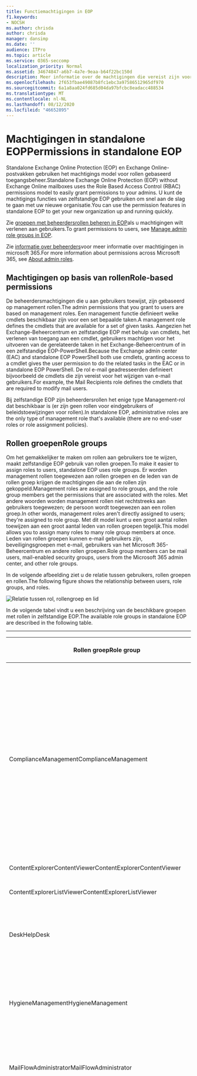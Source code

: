 ```yaml
---
title: Functiemachtigingen in EOP
f1.keywords:
- NOCSH
ms.author: chrisda
author: chrisda
manager: dansimp
ms.date: ''
audience: ITPro
ms.topic: article
ms.service: O365-seccomp
localization_priority: Normal
ms.assetid: 34674847-a6b7-4a7e-9eaa-b64f22bc150d
description: Meer informatie over de machtigingen die vereist zijn voor taken op zelfstandige Exchange Online Protection
ms.openlocfilehash: 2f653fbae49087b8fc1ebc3a97586512965df970
ms.sourcegitcommit: 6a1a8aa024fd685d04da97bfcbc8eadacc488534
ms.translationtype: MT
ms.contentlocale: nl-NL
ms.lasthandoff: 08/12/2020
ms.locfileid: "46652895"
---
```

# <a name="permissions-in-standalone-eop"></a><span data-ttu-id="4735e-103">Machtigingen in standalone EOP</span><span class="sxs-lookup"><span data-stu-id="4735e-103">Permissions in standalone EOP</span></span>

<span data-ttu-id="4735e-104">Standalone Exchange Online Protection (EOP) en Exchange Online-postvakken gebruiken het machtigings model voor rollen gebaseerd toegangsbeheer.</span><span class="sxs-lookup"><span data-stu-id="4735e-104">Standalone Exchange Online Protection (EOP) without Exchange Online mailboxes uses the Role Based Access Control (RBAC) permissions model to easily grant permissions to your admins.</span></span> <span data-ttu-id="4735e-105">U kunt de machtigings functies van zelfstandige EOP gebruiken om snel aan de slag te gaan met uw nieuwe organisatie.</span><span class="sxs-lookup"><span data-stu-id="4735e-105">You can use the permission features in standalone EOP to get your new organization up and running quickly.</span></span>

<span data-ttu-id="4735e-106">Zie [groepen met beheerdersrollen beheren in EOP](manage-admin-role-group-permissions-in-eop.md)als u machtigingen wilt verlenen aan gebruikers.</span><span class="sxs-lookup"><span data-stu-id="4735e-106">To grant permissions to users, see [Manage admin role groups in EOP](manage-admin-role-group-permissions-in-eop.md).</span></span>

<span data-ttu-id="4735e-107">Zie [informatie over beheerders](https://docs.microsoft.com/microsoft-365/admin/add-users/about-admin-roles)voor meer informatie over machtigingen in microsoft 365.</span><span class="sxs-lookup"><span data-stu-id="4735e-107">For more information about permissions across Microsoft 365, see [About admin roles](https://docs.microsoft.com/microsoft-365/admin/add-users/about-admin-roles).</span></span>

## <a name="role-based-permissions"></a><span data-ttu-id="4735e-108">Machtigingen op basis van rollen</span><span class="sxs-lookup"><span data-stu-id="4735e-108">Role-based permissions</span></span>

<span data-ttu-id="4735e-109">De beheerdersmachtigingen die u aan gebruikers toewijst, zijn gebaseerd op management rollen.</span><span class="sxs-lookup"><span data-stu-id="4735e-109">The admin permissions that you grant to users are based on management roles.</span></span> <span data-ttu-id="4735e-110">Een management functie definieert welke cmdlets beschikbaar zijn voor een set bepaalde taken.</span><span class="sxs-lookup"><span data-stu-id="4735e-110">A management role defines the cmdlets that are available for a set of given tasks.</span></span> <span data-ttu-id="4735e-111">Aangezien het Exchange-Beheercentrum en zelfstandige EOP met behulp van cmdlets, het verlenen van toegang aan een cmdlet, gebruikers machtigen voor het uitvoeren van de gerelateerde taken in het Exchange-Beheercentrum of in een zelfstandige EOP-PowerShell.</span><span class="sxs-lookup"><span data-stu-id="4735e-111">Because the Exchange admin center (EAC) and standalone EOP PowerShell both use cmdlets, granting access to a cmdlet gives the user permission to do the related tasks in the EAC or in standalone EOP PowerShell.</span></span> <span data-ttu-id="4735e-112">De rol e-mail geadresseerden definieert bijvoorbeeld de cmdlets die zijn vereist voor het wijzigen van e-mail gebruikers.</span><span class="sxs-lookup"><span data-stu-id="4735e-112">For example, the Mail Recipients role defines the cmdlets that are required to modify mail users.</span></span>

<span data-ttu-id="4735e-113">Bij zelfstandige EOP zijn beheerdersrollen het enige type Management-rol dat beschikbaar is (er zijn geen rollen voor eindgebruikers of beleidstoewijzingen voor rollen).</span><span class="sxs-lookup"><span data-stu-id="4735e-113">In standalone EOP, administrative roles are the only type of management role that's available (there are no end-user roles or role assignment policies).</span></span>

## <a name="role-groups"></a><span data-ttu-id="4735e-114">Rollen groepen</span><span class="sxs-lookup"><span data-stu-id="4735e-114">Role groups</span></span>

<span data-ttu-id="4735e-115">Om het gemakkelijker te maken om rollen aan gebruikers toe te wijzen, maakt zelfstandige EOP gebruik van rollen groepen.</span><span class="sxs-lookup"><span data-stu-id="4735e-115">To make it easier to assign roles to users, standalone EOP uses role groups.</span></span> <span data-ttu-id="4735e-116">Er worden management rollen toegewezen aan rollen groepen en de leden van de rollen groep krijgen de machtigingen die aan de rollen zijn gekoppeld.</span><span class="sxs-lookup"><span data-stu-id="4735e-116">Management roles are assigned to role groups, and the role group members get the permissions that are associated with the roles.</span></span> <span data-ttu-id="4735e-117">Met andere woorden worden management rollen niet rechtstreeks aan gebruikers toegewezen; de persoon wordt toegewezen aan een rollen groep.</span><span class="sxs-lookup"><span data-stu-id="4735e-117">In other words, management roles aren't directly assigned to users; they're assigned to role group.</span></span> <span data-ttu-id="4735e-118">Met dit model kunt u een groot aantal rollen toewijzen aan een groot aantal leden van rollen groepen tegelijk.</span><span class="sxs-lookup"><span data-stu-id="4735e-118">This model allows you to assign many roles to many role group members at once.</span></span> <span data-ttu-id="4735e-119">Leden van rollen groepen kunnen e-mail gebruikers zijn, beveiligingsgroepen met e-mail, gebruikers van het Microsoft 365-Beheercentrum en andere rollen groepen.</span><span class="sxs-lookup"><span data-stu-id="4735e-119">Role group members can be mail users, mail-enabled security groups, users from the Microsoft 365 admin center, and other role groups.</span></span>

<span data-ttu-id="4735e-120">In de volgende afbeelding ziet u de relatie tussen gebruikers, rollen groepen en rollen.</span><span class="sxs-lookup"><span data-stu-id="4735e-120">The following figure shows the relationship between users, role groups, and roles.</span></span>

![Relatie tussen rol, rollengroep en lid](../../media/ITPro_Security_RBAC_EXO_SimplifiedRoleGroupRelationship.png)

<span data-ttu-id="4735e-122">In de volgende tabel vindt u een beschrijving van de beschikbare groepen met rollen in zelfstandige EOP.</span><span class="sxs-lookup"><span data-stu-id="4735e-122">The available role groups in standalone EOP are described in the following table.</span></span>

****

|<span data-ttu-id="4735e-123">Rollen groep</span><span class="sxs-lookup"><span data-stu-id="4735e-123">Role group</span></span>|<span data-ttu-id="4735e-124">Beschrijving</span><span class="sxs-lookup"><span data-stu-id="4735e-124">Description</span></span>|<span data-ttu-id="4735e-125">Standaardrollen toegewezen</span><span class="sxs-lookup"><span data-stu-id="4735e-125">Default roles assigned</span></span>|
|---|---|---|
|<span data-ttu-id="4735e-126">ComplianceManagement</span><span class="sxs-lookup"><span data-stu-id="4735e-126">ComplianceManagement</span></span>|<span data-ttu-id="4735e-127">Compliance Settings binnen de organisatie configureren en beheren, waaronder preventie van gegevensverlies (DLP) als uw abonnement DLP-mogelijkheden heeft.</span><span class="sxs-lookup"><span data-stu-id="4735e-127">Configure and manage compliance settings within the organization, including data loss prevention (DLP) if your subscription has DLP capabilities.</span></span> <br/><br/> <span data-ttu-id="4735e-128">Leden van de rol [beheerder voor compliance](https://docs.microsoft.com/azure/active-directory/users-groups-roles/directory-assign-admin-roles#compliance-administrator) in azure AD krijgen automatisch de machtigingen van deze rollen groep.</span><span class="sxs-lookup"><span data-stu-id="4735e-128">Members of the [Compliance Administrator](https://docs.microsoft.com/azure/active-directory/users-groups-roles/directory-assign-admin-roles#compliance-administrator) role in Azure AD automatically get the permissions of this role group.</span></span>|<span data-ttu-id="4735e-129">Controlelogboeken</span><span class="sxs-lookup"><span data-stu-id="4735e-129">Audit Logs</span></span> <br/><br/> <span data-ttu-id="4735e-130">Nalevings beheer</span><span class="sxs-lookup"><span data-stu-id="4735e-130">Compliance Administration</span></span> <br/><br/> <span data-ttu-id="4735e-131">Information Rights Management</span><span class="sxs-lookup"><span data-stu-id="4735e-131">Information Rights Management</span></span> <br/><br/> <span data-ttu-id="4735e-132">Bewaar beheer</span><span class="sxs-lookup"><span data-stu-id="4735e-132">Retention Management</span></span> <br/><br/> <span data-ttu-id="4735e-133">Alleen-lezen audit logboeken</span><span class="sxs-lookup"><span data-stu-id="4735e-133">View-Only Audit Logs</span></span> <br/><br/> <span data-ttu-id="4735e-134">Alleen-weergeven configuratie</span><span class="sxs-lookup"><span data-stu-id="4735e-134">View-Only Configuration</span></span> <br/><br/> <span data-ttu-id="4735e-135">Geadresseerden voor alleen weergeven</span><span class="sxs-lookup"><span data-stu-id="4735e-135">View-Only Recipients</span></span>|
|<span data-ttu-id="4735e-136">ContentExplorerContentViewer</span><span class="sxs-lookup"><span data-stu-id="4735e-136">ContentExplorerContentViewer</span></span>|<span data-ttu-id="4735e-137">Niet gebruikt.</span><span class="sxs-lookup"><span data-stu-id="4735e-137">Not used.</span></span>|<span data-ttu-id="4735e-138">Inhoudsweergave van gegevens classificaties</span><span class="sxs-lookup"><span data-stu-id="4735e-138">Data Classification Content Viewer</span></span>|
|<span data-ttu-id="4735e-139">ContentExplorerListViewer</span><span class="sxs-lookup"><span data-stu-id="4735e-139">ContentExplorerListViewer</span></span>|<span data-ttu-id="4735e-140">Niet gebruikt.</span><span class="sxs-lookup"><span data-stu-id="4735e-140">Not used.</span></span>|<span data-ttu-id="4735e-141">Gegevensclassificatie lijst viewer</span><span class="sxs-lookup"><span data-stu-id="4735e-141">Data Classification List Viewer</span></span>|
|<span data-ttu-id="4735e-142">Desk</span><span class="sxs-lookup"><span data-stu-id="4735e-142">HelpDesk</span></span>|<span data-ttu-id="4735e-143">E-mail gebruikers weergeven en beheren.</span><span class="sxs-lookup"><span data-stu-id="4735e-143">View and manage mail users.</span></span>|<span data-ttu-id="4735e-144">Wachtwoord opnieuw instellen</span><span class="sxs-lookup"><span data-stu-id="4735e-144">Reset Password</span></span> <br/><br/> <span data-ttu-id="4735e-145">Gebruikersopties</span><span class="sxs-lookup"><span data-stu-id="4735e-145">User Options</span></span> <br/><br/> <span data-ttu-id="4735e-146">Geadresseerden voor alleen weergeven</span><span class="sxs-lookup"><span data-stu-id="4735e-146">View-Only Recipients</span></span>|
|<span data-ttu-id="4735e-147">HygieneManagement</span><span class="sxs-lookup"><span data-stu-id="4735e-147">HygieneManagement</span></span>|<span data-ttu-id="4735e-148">Beveiligingsfuncties beheren (antispam, anti-malware, enzovoort).</span><span class="sxs-lookup"><span data-stu-id="4735e-148">Manage protection features (anti-spam, anti-malware, etc.).</span></span>|<span data-ttu-id="4735e-149">Vervoers hygiëne</span><span class="sxs-lookup"><span data-stu-id="4735e-149">Transport Hygiene</span></span> <br/><br/> <span data-ttu-id="4735e-150">Alleen-weergeven configuratie</span><span class="sxs-lookup"><span data-stu-id="4735e-150">View-Only Configuration</span></span> <br/><br/> <span data-ttu-id="4735e-151">Geadresseerden voor alleen weergeven</span><span class="sxs-lookup"><span data-stu-id="4735e-151">View-Only Recipients</span></span>|
|<span data-ttu-id="4735e-152">MailFlowAdministrator</span><span class="sxs-lookup"><span data-stu-id="4735e-152">MailFlowAdministrator</span></span>|<span data-ttu-id="4735e-153">Geaccepteerde domeinen en connectors weergeven en beheren</span><span class="sxs-lookup"><span data-stu-id="4735e-153">View and manage accepted domains and connectors</span></span>|<span data-ttu-id="4735e-154">Externe en geaccepteerde domeinen</span><span class="sxs-lookup"><span data-stu-id="4735e-154">Remote and Accepted Domains</span></span> <br/><br/> <span data-ttu-id="4735e-155">Geadresseerden voor alleen weergeven</span><span class="sxs-lookup"><span data-stu-id="4735e-155">View-Only Recipients</span></span>|
|<span data-ttu-id="4735e-156">De organizationmanagement</span><span class="sxs-lookup"><span data-stu-id="4735e-156">OrganizationManagement</span></span>|<span data-ttu-id="4735e-157">Beheerderstoegang tot de hele organisatie en de mogelijkheid om vrijwel alle taken uit te voeren.</span><span class="sxs-lookup"><span data-stu-id="4735e-157">Admin access to the entire organization and the ability to perform almost any task.</span></span> <br/><br/> <span data-ttu-id="4735e-158">Leden van de [globale beheerdersrol](https://docs.microsoft.com/azure/active-directory/users-groups-roles/directory-assign-admin-roles#global-administrator--company-administrator) in azure AD krijgen automatisch de machtigingen van deze rolgroep.</span><span class="sxs-lookup"><span data-stu-id="4735e-158">Members of the [Global Administrator](https://docs.microsoft.com/azure/active-directory/users-groups-roles/directory-assign-admin-roles#global-administrator--company-administrator) role in Azure AD automatically get the permissions of this role group.</span></span> <br/><br/> <span data-ttu-id="4735e-159">**Belangrijk**: aangezien de rollen groep de organizationmanagement een krachtige rol is, kunnen alleen gebruikers die beheertaken op de organisatie toepassen, lid worden van deze rollen groep.</span><span class="sxs-lookup"><span data-stu-id="4735e-159">**Important**: Because the OrganizationManagement role group is a powerful role, only users that perform organizational-level administrative tasks should be members of this role group.</span></span>|<span data-ttu-id="4735e-160">AntiMalware</span><span class="sxs-lookup"><span data-stu-id="4735e-160">AntiMalware</span></span> <br/><br/> <span data-ttu-id="4735e-161">Spam</span><span class="sxs-lookup"><span data-stu-id="4735e-161">AntiSpam</span></span> <br/><br/> <span data-ttu-id="4735e-162">Controlelogboeken</span><span class="sxs-lookup"><span data-stu-id="4735e-162">Audit Logs</span></span> <br/><br/> <span data-ttu-id="4735e-163">Beheerder voor naleving</span><span class="sxs-lookup"><span data-stu-id="4735e-163">Compliance Administrator</span></span> <br/><br/> <span data-ttu-id="4735e-164">Distributiegroepen</span><span class="sxs-lookup"><span data-stu-id="4735e-164">Distribution Groups</span></span> <br/><br/> <span data-ttu-id="4735e-165">Information Rights Management</span><span class="sxs-lookup"><span data-stu-id="4735e-165">Information Rights Management</span></span> <br/><br/> <span data-ttu-id="4735e-166">E-mail adressen maken</span><span class="sxs-lookup"><span data-stu-id="4735e-166">Mail Recipient Creation</span></span> <br/><br/> <span data-ttu-id="4735e-167">Geadresseerden voor e-mail</span><span class="sxs-lookup"><span data-stu-id="4735e-167">Mail Recipients</span></span> <br/><br/> <span data-ttu-id="4735e-168">Berichten traceren</span><span class="sxs-lookup"><span data-stu-id="4735e-168">Message Tracking</span></span> <br/><br/> <span data-ttu-id="4735e-169">Migratie</span><span class="sxs-lookup"><span data-stu-id="4735e-169">Migration</span></span> <br/><br/> <span data-ttu-id="4735e-170">Client toegang voor organisatie</span><span class="sxs-lookup"><span data-stu-id="4735e-170">Organization Client Access</span></span> <br/><br/> <span data-ttu-id="4735e-171">Organisatie configuratie</span><span class="sxs-lookup"><span data-stu-id="4735e-171">Organization Configuration</span></span> <br/><br/> <span data-ttu-id="4735e-172">Instellingen voor organisatie transport</span><span class="sxs-lookup"><span data-stu-id="4735e-172">Organization Transport Settings</span></span> <br/><br/> <span data-ttu-id="4735e-173">Quarantaine</span><span class="sxs-lookup"><span data-stu-id="4735e-173">Quarantine</span></span> <br/><br/> <span data-ttu-id="4735e-174">Beleidsregels voor geadresseerden</span><span class="sxs-lookup"><span data-stu-id="4735e-174">Recipient Policies</span></span> <br/><br/> <span data-ttu-id="4735e-175">Externe en geaccepteerde domeinen</span><span class="sxs-lookup"><span data-stu-id="4735e-175">Remote and Accepted Domains</span></span> <br/><br/> <span data-ttu-id="4735e-176">Wachtwoord opnieuw instellen</span><span class="sxs-lookup"><span data-stu-id="4735e-176">Reset Password</span></span> <br/><br/> <span data-ttu-id="4735e-177">Bewaar beheer</span><span class="sxs-lookup"><span data-stu-id="4735e-177">Retention Management</span></span> <br/><br/> <span data-ttu-id="4735e-178">Rollenbeheer</span><span class="sxs-lookup"><span data-stu-id="4735e-178">Role Management</span></span> <br/><br/> <span data-ttu-id="4735e-179">Beveiligingsbeheerder</span><span class="sxs-lookup"><span data-stu-id="4735e-179">Security Administrator</span></span> <br/><br/> <span data-ttu-id="4735e-180">Maken en lidmaatschap van beveiligingsgroepen</span><span class="sxs-lookup"><span data-stu-id="4735e-180">Security Group Creation and Membership</span></span> <br/><br/> <span data-ttu-id="4735e-181">Beveiligings lezer</span><span class="sxs-lookup"><span data-stu-id="4735e-181">Security Reader</span></span> <br/><br/> <span data-ttu-id="4735e-182">De beheerder van het vertrouwelijkheids label</span><span class="sxs-lookup"><span data-stu-id="4735e-182">Sensitivity Label Administrator</span></span> <br/><br/> <span data-ttu-id="4735e-183">Op</span><span class="sxs-lookup"><span data-stu-id="4735e-183">Supervision</span></span> <br/><br/> <span data-ttu-id="4735e-184">Vervoers hygiëne</span><span class="sxs-lookup"><span data-stu-id="4735e-184">Transport Hygiene</span></span> <br/><br/> <span data-ttu-id="4735e-185">Transport regels</span><span class="sxs-lookup"><span data-stu-id="4735e-185">Transport Rules</span></span> <br/><br/> <span data-ttu-id="4735e-186">Gebruikersopties</span><span class="sxs-lookup"><span data-stu-id="4735e-186">User Options</span></span> <br/><br/> <span data-ttu-id="4735e-187">Alleen-lezen antimalware</span><span class="sxs-lookup"><span data-stu-id="4735e-187">View-Only AntiMalware</span></span> <br/><br/> <span data-ttu-id="4735e-188">Alleen-weergeven-spam</span><span class="sxs-lookup"><span data-stu-id="4735e-188">View-Only AntiSpam</span></span> <br/><br/> <span data-ttu-id="4735e-189">Alleen-lezen audit logboeken</span><span class="sxs-lookup"><span data-stu-id="4735e-189">View-Only Audit Logs</span></span> <br/><br/> <span data-ttu-id="4735e-190">Alleen-weergeven configuratie</span><span class="sxs-lookup"><span data-stu-id="4735e-190">View-Only Configuration</span></span> <br/><br/> <span data-ttu-id="4735e-191">Alleen-weergeven, Quarantine</span><span class="sxs-lookup"><span data-stu-id="4735e-191">View-Only Quarantine</span></span> <br/><br/> <span data-ttu-id="4735e-192">Geadresseerden voor alleen weergeven</span><span class="sxs-lookup"><span data-stu-id="4735e-192">View-Only Recipients</span></span> <br/><br/> <span data-ttu-id="4735e-193">Voorbeeld van bedreigings informatie</span><span class="sxs-lookup"><span data-stu-id="4735e-193">View-Only Threat Intelligence</span></span>|
|<span data-ttu-id="4735e-194">QuarantineAdministrator</span><span class="sxs-lookup"><span data-stu-id="4735e-194">QuarantineAdministrator</span></span>|<span data-ttu-id="4735e-195">Berichten in quarantaine beheren voor alle geadresseerden.</span><span class="sxs-lookup"><span data-stu-id="4735e-195">Manage quarantined messages for all recipients.</span></span>|<span data-ttu-id="4735e-196">Quarantaine</span><span class="sxs-lookup"><span data-stu-id="4735e-196">Quarantine</span></span>|
|<span data-ttu-id="4735e-197">RecipientManagement</span><span class="sxs-lookup"><span data-stu-id="4735e-197">RecipientManagement</span></span>|<span data-ttu-id="4735e-198">U kunt objecten van de geadresseerde maken, beheren en verwijderen in de organisatie.</span><span class="sxs-lookup"><span data-stu-id="4735e-198">Create, manage, and remove recipient objects in the organization.</span></span>|<span data-ttu-id="4735e-199">Distributiegroepen</span><span class="sxs-lookup"><span data-stu-id="4735e-199">Distribution Groups</span></span> <br/><br/> <span data-ttu-id="4735e-200">E-mail adressen maken</span><span class="sxs-lookup"><span data-stu-id="4735e-200">Mail Recipient Creation</span></span> <br/><br/> <span data-ttu-id="4735e-201">Geadresseerden voor e-mail</span><span class="sxs-lookup"><span data-stu-id="4735e-201">Mail Recipients</span></span> <br/><br/> <span data-ttu-id="4735e-202">Berichten traceren</span><span class="sxs-lookup"><span data-stu-id="4735e-202">Message Tracking</span></span> <br/><br/> <span data-ttu-id="4735e-203">Migratie</span><span class="sxs-lookup"><span data-stu-id="4735e-203">Migration</span></span> <br/><br/> <span data-ttu-id="4735e-204">Beleidsregels voor geadresseerden</span><span class="sxs-lookup"><span data-stu-id="4735e-204">Recipient Policies</span></span> <br/><br/> <span data-ttu-id="4735e-205">Wachtwoord opnieuw instellen</span><span class="sxs-lookup"><span data-stu-id="4735e-205">Reset Password</span></span>|
|<span data-ttu-id="4735e-206">RecordsManagement</span><span class="sxs-lookup"><span data-stu-id="4735e-206">RecordsManagement</span></span>|<span data-ttu-id="4735e-207">Functies voor compliance configureren, zoals bewaarbeleid-Tags, bericht classificaties en e-mail stroom regels (ook wel een transportregel genoemd).</span><span class="sxs-lookup"><span data-stu-id="4735e-207">Configure compliance features, such as retention policy tags, message classifications, and mail flow rules (also known as transport rules).</span></span>|<span data-ttu-id="4735e-208">Berichten traceren</span><span class="sxs-lookup"><span data-stu-id="4735e-208">Message Tracking</span></span> <br/><br/> <span data-ttu-id="4735e-209">Bewaar beheer</span><span class="sxs-lookup"><span data-stu-id="4735e-209">Retention Management</span></span> <br/><br/> <span data-ttu-id="4735e-210">Transport regels</span><span class="sxs-lookup"><span data-stu-id="4735e-210">Transport Rules</span></span>|
|<span data-ttu-id="4735e-211">SecurityAdministrator</span><span class="sxs-lookup"><span data-stu-id="4735e-211">SecurityAdministrator</span></span>|<span data-ttu-id="4735e-212">Alle aspecten van bescherming in de organisatie configureren (antispam, anti-malware, anti-spoofing, Quarantine, enzovoort).</span><span class="sxs-lookup"><span data-stu-id="4735e-212">Configure all aspects of protection in the organization (anti-spam, anti-malware, anti-spoofing, quarantine, etc.).</span></span> <br/><br/> <span data-ttu-id="4735e-213">Leden van de rol [beveiligingsbeheerder](https://docs.microsoft.com/azure/active-directory/users-groups-roles/directory-assign-admin-roles#security-administrator) in azure AD krijgen automatisch de machtigingen van deze rolgroep.</span><span class="sxs-lookup"><span data-stu-id="4735e-213">Members of the [Security Administrator](https://docs.microsoft.com/azure/active-directory/users-groups-roles/directory-assign-admin-roles#security-administrator) role in Azure AD automatically get the permissions of this role group.</span></span>|<span data-ttu-id="4735e-214">AntiMalware</span><span class="sxs-lookup"><span data-stu-id="4735e-214">AntiMalware</span></span> <br/><br/> <span data-ttu-id="4735e-215">Spam</span><span class="sxs-lookup"><span data-stu-id="4735e-215">AntiSpam</span></span> <br/><br/> <span data-ttu-id="4735e-216">Controlelogboeken</span><span class="sxs-lookup"><span data-stu-id="4735e-216">Audit Logs</span></span> <br/><br/> <span data-ttu-id="4735e-217">Quarantaine</span><span class="sxs-lookup"><span data-stu-id="4735e-217">Quarantine</span></span> <br/><br/> <span data-ttu-id="4735e-218">Beveiligingsbeheerder</span><span class="sxs-lookup"><span data-stu-id="4735e-218">Security Administrator</span></span> <br/><br/> <span data-ttu-id="4735e-219">De beheerder van het vertrouwelijkheids label</span><span class="sxs-lookup"><span data-stu-id="4735e-219">Sensitivity Label Administrator</span></span> <br/><br/> <span data-ttu-id="4735e-220">Alleen-lezen antimalware</span><span class="sxs-lookup"><span data-stu-id="4735e-220">View-Only AntiMalware</span></span> <br/><br/> <span data-ttu-id="4735e-221">Alleen-weergeven-spam</span><span class="sxs-lookup"><span data-stu-id="4735e-221">View-Only AntiSpam</span></span> <br/><br/> <span data-ttu-id="4735e-222">Alleen-lezen audit logboeken</span><span class="sxs-lookup"><span data-stu-id="4735e-222">View-Only Audit Logs</span></span> <br/><br/> <span data-ttu-id="4735e-223">Alleen-weergeven, Quarantine</span><span class="sxs-lookup"><span data-stu-id="4735e-223">View-Only Quarantine</span></span> <br/><br/> <span data-ttu-id="4735e-224">Voorbeeld van bedreigings informatie</span><span class="sxs-lookup"><span data-stu-id="4735e-224">View-Only Threat Intelligence</span></span>|
|<span data-ttu-id="4735e-225">SecurityReader</span><span class="sxs-lookup"><span data-stu-id="4735e-225">SecurityReader</span></span>|<span data-ttu-id="4735e-226">Alleen-lezen toegang tot alle aspecten van bescherming binnen de organisatie (antispam, anti-malware, en dergelijke).</span><span class="sxs-lookup"><span data-stu-id="4735e-226">View-only access to all aspects of protection in the organization (anti-spam, anti-malware, anti-spoofing, quarantine, etc.).</span></span> <br/><br/> <span data-ttu-id="4735e-227">Leden van de rol [beveiligings lezer](https://docs.microsoft.com/azure/active-directory/users-groups-roles/directory-assign-admin-roles#security-reader) in azure AD krijgen automatisch de machtigingen van deze rollen groep.</span><span class="sxs-lookup"><span data-stu-id="4735e-227">Members of the [Security Reader](https://docs.microsoft.com/azure/active-directory/users-groups-roles/directory-assign-admin-roles#security-reader) role in Azure AD automatically get the permissions of this role group.</span></span>|<span data-ttu-id="4735e-228">Beveiligings lezer</span><span class="sxs-lookup"><span data-stu-id="4735e-228">Security Reader</span></span> <br/><br/> <span data-ttu-id="4735e-229">Alleen-lezen antimalware</span><span class="sxs-lookup"><span data-stu-id="4735e-229">View-Only AntiMalware</span></span> <br/><br/> <span data-ttu-id="4735e-230">Alleen-weergeven-spam</span><span class="sxs-lookup"><span data-stu-id="4735e-230">View-Only AntiSpam</span></span> <br/><br/> <span data-ttu-id="4735e-231">Alleen-weergeven, Quarantine</span><span class="sxs-lookup"><span data-stu-id="4735e-231">View-Only Quarantine</span></span> <br/><br/> <span data-ttu-id="4735e-232">Voorbeeld van bedreigings informatie</span><span class="sxs-lookup"><span data-stu-id="4735e-232">View-Only Threat Intelligence</span></span>|
|<span data-ttu-id="4735e-233">TenantAdmins</span><span class="sxs-lookup"><span data-stu-id="4735e-233">TenantAdmins</span></span>|<span data-ttu-id="4735e-234">Lidmaatschap van deze rollen groep wordt gesynchroniseerd in Services en centraal beheerd.</span><span class="sxs-lookup"><span data-stu-id="4735e-234">Membership in this role group is synchronized across services and managed centrally.</span></span> <span data-ttu-id="4735e-235">Aan deze rollen groep is standaard geen rollen toegewezen.</span><span class="sxs-lookup"><span data-stu-id="4735e-235">By default, this role group is not assigned any roles.</span></span> <span data-ttu-id="4735e-236">Het is echter lid van de rollen groep Organisatiebeheer en neemt deze machtigingen over.</span><span class="sxs-lookup"><span data-stu-id="4735e-236">However, it will be a member of the Organization Management role group and will inherit those permissions.</span></span>|<span data-ttu-id="4735e-237">geen</span><span class="sxs-lookup"><span data-stu-id="4735e-237">none</span></span>|
|<span data-ttu-id="4735e-238">ViewOnlyOrganizationManagement</span><span class="sxs-lookup"><span data-stu-id="4735e-238">ViewOnlyOrganizationManagement</span></span>|<span data-ttu-id="4735e-239">De instellingen voor de ontvanger, de bescherming en de configuratie van objecten en hun eigenschappen in de organisatie weergeven.</span><span class="sxs-lookup"><span data-stu-id="4735e-239">View recipient, protection, and configuration objects and their properties in the organization.</span></span>|<span data-ttu-id="4735e-240">Beheerder voor naleving</span><span class="sxs-lookup"><span data-stu-id="4735e-240">Compliance Administrator</span></span> <br/><br/> <span data-ttu-id="4735e-241">Beveiligingsbeheerder</span><span class="sxs-lookup"><span data-stu-id="4735e-241">Security Administrator</span></span> <br/><br/> <span data-ttu-id="4735e-242">Beveiligings lezer</span><span class="sxs-lookup"><span data-stu-id="4735e-242">Security Reader</span></span> <br/><br/> <span data-ttu-id="4735e-243">De beheerder van het vertrouwelijkheids label</span><span class="sxs-lookup"><span data-stu-id="4735e-243">Sensitivity Label Administrator</span></span> <br/><br/> <span data-ttu-id="4735e-244">Alleen-weergeven configuratie</span><span class="sxs-lookup"><span data-stu-id="4735e-244">View-Only Configuration</span></span> <br/><br/> <span data-ttu-id="4735e-245">Geadresseerden voor alleen weergeven</span><span class="sxs-lookup"><span data-stu-id="4735e-245">View-Only Recipients</span></span>|
|

<span data-ttu-id="4735e-246">Als u in een kleine organisatie werkt die slechts een paar beheerders bevat, moet u die gebruikers mogelijk alleen toevoegen aan de rollen groep voor Organisatiebeheer en hoeft u de andere rollen groepen wellicht nooit te gebruiken.</span><span class="sxs-lookup"><span data-stu-id="4735e-246">If you work in a small organization that has only a few admins, you might need to add those users to the Organization Management role group only, and you may never need to use the other role groups.</span></span> <span data-ttu-id="4735e-247">Als u in een grotere organisatie werkt, hebt u mogelijk beheerders die specifieke taken uitvoeren, zoals de configuratie van de ontvanger.</span><span class="sxs-lookup"><span data-stu-id="4735e-247">If you work in a larger organization, you might have admins who perform specific tasks, such as recipient configuration.</span></span> <span data-ttu-id="4735e-248">In deze gevallen voegt u één beheerder toe aan de rollen groep beheerder van de ontvanger en een andere beheerder aan de rollen groep Organisatiebeheer.</span><span class="sxs-lookup"><span data-stu-id="4735e-248">In those cases, you might add one admin to the Recipient Management role group, and another admin to the Organization Management role group.</span></span> <span data-ttu-id="4735e-249">Deze beheerders kunnen vervolgens hun specifieke gebieden beheren, maar ze hebben geen machtigingen voor het beheren van gebieden waarvan ze niet verantwoordelijk zijn.</span><span class="sxs-lookup"><span data-stu-id="4735e-249">Those admins can then manage their specific areas, but they won't have permissions to manage areas they're not responsible for.</span></span>

<span data-ttu-id="4735e-250">Als de ingebouwde Rolgroepen in Exchange Online niet overeenkomen met de taakfunctie van de beheerders, kunt u Rolgroepen maken en rollen toevoegen aan de groepen.</span><span class="sxs-lookup"><span data-stu-id="4735e-250">If the built-in role groups in Exchange Online don't match the job function of your administrators, you can create role groups and add roles to them.</span></span> <span data-ttu-id="4735e-251">Zie [rollen groepen beheren in zelfstandige EOP](manage-admin-role-group-permissions-in-eop.md)voor meer informatie.</span><span class="sxs-lookup"><span data-stu-id="4735e-251">For more information, see [Manage role groups in standalone EOP](manage-admin-role-group-permissions-in-eop.md).</span></span>

## <a name="roles"></a><span data-ttu-id="4735e-252">Vervullen</span><span class="sxs-lookup"><span data-stu-id="4735e-252">Roles</span></span>

<span data-ttu-id="4735e-253">In de volgende tabel worden de ingebouwde rollen beschreven die beschikbaar zijn in een zelfstandige EOP.</span><span class="sxs-lookup"><span data-stu-id="4735e-253">The built-in roles that are available in standalone EOP are described in the following table.</span></span>

****

|<span data-ttu-id="4735e-254">Rollen \* \*</span><span class="sxs-lookup"><span data-stu-id="4735e-254">Role\*\*</span></span>|<span data-ttu-id="4735e-255">Beschrijving</span><span class="sxs-lookup"><span data-stu-id="4735e-255">Description</span></span>|<span data-ttu-id="4735e-256">Standaardtoewijzingen van rollen groepen</span><span class="sxs-lookup"><span data-stu-id="4735e-256">Default role group assignments</span></span>|
|---|---|---|
|<span data-ttu-id="4735e-257">AntiMalware</span><span class="sxs-lookup"><span data-stu-id="4735e-257">AntiMalware</span></span>|<span data-ttu-id="4735e-258">De configuratie en rapporten voor functies met anti-malware weergeven en wijzigen.</span><span class="sxs-lookup"><span data-stu-id="4735e-258">View and modify the configuration and reports for anti-malware features.</span></span>|<span data-ttu-id="4735e-259">De organizationmanagement</span><span class="sxs-lookup"><span data-stu-id="4735e-259">OrganizationManagement</span></span> <br/><br/> <span data-ttu-id="4735e-260">SecurityAdministrator</span><span class="sxs-lookup"><span data-stu-id="4735e-260">SecurityAdministrator</span></span>|
|<span data-ttu-id="4735e-261">Spam</span><span class="sxs-lookup"><span data-stu-id="4735e-261">AntiSpam</span></span>|<span data-ttu-id="4735e-262">De configuratie en rapporten voor antispam functies weergeven en wijzigen.</span><span class="sxs-lookup"><span data-stu-id="4735e-262">View and modify the configuration and reports for anti-spam features.</span></span>|<span data-ttu-id="4735e-263">De organizationmanagement</span><span class="sxs-lookup"><span data-stu-id="4735e-263">OrganizationManagement</span></span> <br/><br/> <span data-ttu-id="4735e-264">SecurityAdministrator</span><span class="sxs-lookup"><span data-stu-id="4735e-264">SecurityAdministrator</span></span>|
|<span data-ttu-id="4735e-265">Controlelogboeken</span><span class="sxs-lookup"><span data-stu-id="4735e-265">Audit Logs</span></span>|<span data-ttu-id="4735e-266">Zoek het controlelogboek van de beheerder en Bekijk de resultaten.</span><span class="sxs-lookup"><span data-stu-id="4735e-266">Search the administrator audit log and view the results.</span></span>|<span data-ttu-id="4735e-267">ComplianceManagement</span><span class="sxs-lookup"><span data-stu-id="4735e-267">ComplianceManagement</span></span> <br/><br/> <span data-ttu-id="4735e-268">De organizationmanagement</span><span class="sxs-lookup"><span data-stu-id="4735e-268">OrganizationManagement</span></span> <br/><br/> <span data-ttu-id="4735e-269">SecurityAdministrator</span><span class="sxs-lookup"><span data-stu-id="4735e-269">SecurityAdministrator</span></span>|
|<span data-ttu-id="4735e-270">Beheerder voor naleving<sup>\*</sup></span><span class="sxs-lookup"><span data-stu-id="4735e-270">Compliance Administrator<sup>\*</sup></span></span>||<span data-ttu-id="4735e-271">ComplianceManagement</span><span class="sxs-lookup"><span data-stu-id="4735e-271">ComplianceManagement</span></span> <br/><br/> <span data-ttu-id="4735e-272">De organizationmanagement</span><span class="sxs-lookup"><span data-stu-id="4735e-272">OrganizationManagement</span></span> <br/><br/> <span data-ttu-id="4735e-273">ViewOnlyOrganizationManagement</span><span class="sxs-lookup"><span data-stu-id="4735e-273">ViewOnlyOrganizationManagement</span></span>|
|<span data-ttu-id="4735e-274">Inhoudsweergave van gegevens classificaties<sup>\*</sup></span><span class="sxs-lookup"><span data-stu-id="4735e-274">Data Classification Content Viewer<sup>\*</sup></span></span>||<span data-ttu-id="4735e-275">ContentExplorerContentViewer</span><span class="sxs-lookup"><span data-stu-id="4735e-275">ContentExplorerContentViewer</span></span>|
|<span data-ttu-id="4735e-276">Gegevensclassificatie lijst viewer<sup>\*</sup></span><span class="sxs-lookup"><span data-stu-id="4735e-276">Data Classification List Viewer<sup>\*</sup></span></span>||
|<span data-ttu-id="4735e-277">Distributiegroepen</span><span class="sxs-lookup"><span data-stu-id="4735e-277">Distribution Groups</span></span>|<span data-ttu-id="4735e-278">U kunt alle distributiegroepen, beveiligingsgroepen met e-mail en leden maken en beheren.</span><span class="sxs-lookup"><span data-stu-id="4735e-278">Create and manage all distribution groups, mail-enabled security groups, and members.</span></span>|<span data-ttu-id="4735e-279">De organizationmanagement</span><span class="sxs-lookup"><span data-stu-id="4735e-279">OrganizationManagement</span></span> <br/><br/> <span data-ttu-id="4735e-280">RecipientManagement</span><span class="sxs-lookup"><span data-stu-id="4735e-280">RecipientManagement</span></span>|
|<span data-ttu-id="4735e-281">IRM (Information Rights Management)<sup>\*</sup></span><span class="sxs-lookup"><span data-stu-id="4735e-281">Information Rights Management<sup>\*</sup></span></span>||<span data-ttu-id="4735e-282">ComplianceManagement</span><span class="sxs-lookup"><span data-stu-id="4735e-282">ComplianceManagement</span></span> <br/><br/> <span data-ttu-id="4735e-283">De organizationmanagement</span><span class="sxs-lookup"><span data-stu-id="4735e-283">OrganizationManagement</span></span>|
|<span data-ttu-id="4735e-284">E-mail adressen maken</span><span class="sxs-lookup"><span data-stu-id="4735e-284">Mail Recipient Creation</span></span>|<span data-ttu-id="4735e-285">E-mail gebruikers maken en verwijderen.</span><span class="sxs-lookup"><span data-stu-id="4735e-285">Create and remove mail users.</span></span>|<span data-ttu-id="4735e-286">De organizationmanagement</span><span class="sxs-lookup"><span data-stu-id="4735e-286">OrganizationManagement</span></span> <br/><br/> <span data-ttu-id="4735e-287">RecipientManagement</span><span class="sxs-lookup"><span data-stu-id="4735e-287">RecipientManagement</span></span>|
|<span data-ttu-id="4735e-288">Geadresseerden voor e-mail</span><span class="sxs-lookup"><span data-stu-id="4735e-288">Mail Recipients</span></span>|<span data-ttu-id="4735e-289">Bestaande e-mail gebruikers wijzigen.</span><span class="sxs-lookup"><span data-stu-id="4735e-289">Modify existing mail users.</span></span>|<span data-ttu-id="4735e-290">De organizationmanagement</span><span class="sxs-lookup"><span data-stu-id="4735e-290">OrganizationManagement</span></span> <br/><br/> <span data-ttu-id="4735e-291">RecipientManagement</span><span class="sxs-lookup"><span data-stu-id="4735e-291">RecipientManagement</span></span>|
|<span data-ttu-id="4735e-292">Berichten traceren<sup>\*</sup></span><span class="sxs-lookup"><span data-stu-id="4735e-292">Message Tracking<sup>\*</sup></span></span>||<span data-ttu-id="4735e-293">De organizationmanagement</span><span class="sxs-lookup"><span data-stu-id="4735e-293">OrganizationManagement</span></span> <br/><br/> <span data-ttu-id="4735e-294">RecipientManagement</span><span class="sxs-lookup"><span data-stu-id="4735e-294">RecipientManagement</span></span> <br/><br/> <span data-ttu-id="4735e-295">Recordbeheer</span><span class="sxs-lookup"><span data-stu-id="4735e-295">Records Management</span></span>|
|<span data-ttu-id="4735e-296">Livemigraties<sup>\*</sup></span><span class="sxs-lookup"><span data-stu-id="4735e-296">Migration<sup>\*</sup></span></span>||<span data-ttu-id="4735e-297">De organizationmanagement</span><span class="sxs-lookup"><span data-stu-id="4735e-297">OrganizationManagement</span></span> <br/><br/> <span data-ttu-id="4735e-298">RecipientManagement</span><span class="sxs-lookup"><span data-stu-id="4735e-298">RecipientManagement</span></span>|
|<span data-ttu-id="4735e-299">MyBaseOptions</span><span class="sxs-lookup"><span data-stu-id="4735e-299">MyBaseOptions</span></span>|<span data-ttu-id="4735e-300">Gebruikers in staat stellen hun eigen berichten in quarantaine weer te geven.</span><span class="sxs-lookup"><span data-stu-id="4735e-300">Allows users to view their own quarantined messages.</span></span> <br/><br/> <span data-ttu-id="4735e-301">Deze rol wordt automatisch toegewezen aan gebruikers en u kunt deze niet handmatig toewijzen.</span><span class="sxs-lookup"><span data-stu-id="4735e-301">This role is automatically assigned to users, and you can't assign it manually.</span></span>|<span data-ttu-id="4735e-302">geen</span><span class="sxs-lookup"><span data-stu-id="4735e-302">none</span></span>|
|<span data-ttu-id="4735e-303">Client toegang voor organisatie<sup>\*</sup></span><span class="sxs-lookup"><span data-stu-id="4735e-303">Organization Client Access<sup>\*</sup></span></span>||<span data-ttu-id="4735e-304">De organizationmanagement</span><span class="sxs-lookup"><span data-stu-id="4735e-304">OrganizationManagement</span></span>|
|<span data-ttu-id="4735e-305">Organisatie configuratie</span><span class="sxs-lookup"><span data-stu-id="4735e-305">Organization Configuration</span></span>|<span data-ttu-id="4735e-306">Rapporten bekijken.</span><span class="sxs-lookup"><span data-stu-id="4735e-306">View reports.</span></span>|<span data-ttu-id="4735e-307">De organizationmanagement</span><span class="sxs-lookup"><span data-stu-id="4735e-307">OrganizationManagement</span></span>|
|<span data-ttu-id="4735e-308">Instellingen voor organisatie transport<sup>\*</sup></span><span class="sxs-lookup"><span data-stu-id="4735e-308">Organization Transport Settings<sup>\*</sup></span></span>||<span data-ttu-id="4735e-309">De organizationmanagement</span><span class="sxs-lookup"><span data-stu-id="4735e-309">OrganizationManagement</span></span>|
|<span data-ttu-id="4735e-310">Quarantaine</span><span class="sxs-lookup"><span data-stu-id="4735e-310">Quarantine</span></span>|<span data-ttu-id="4735e-311">Alle typen quarantaine berichten beheren voor alle geadresseerden.</span><span class="sxs-lookup"><span data-stu-id="4735e-311">Manage all types of quarantined message for all recipients.</span></span>|<span data-ttu-id="4735e-312">De organizationmanagement</span><span class="sxs-lookup"><span data-stu-id="4735e-312">OrganizationManagement</span></span> <br/><br/> <span data-ttu-id="4735e-313">QuarantineAdministrator</span><span class="sxs-lookup"><span data-stu-id="4735e-313">QuarantineAdministrator</span></span> <br/><br/> <span data-ttu-id="4735e-314">SecurityAdministrator</span><span class="sxs-lookup"><span data-stu-id="4735e-314">SecurityAdministrator</span></span>|
|<span data-ttu-id="4735e-315">Beleidsregels voor geadresseerden<sup>\*</sup></span><span class="sxs-lookup"><span data-stu-id="4735e-315">Recipient Policies<sup>\*</sup></span></span>||<span data-ttu-id="4735e-316">De organizationmanagement</span><span class="sxs-lookup"><span data-stu-id="4735e-316">OrganizationManagement</span></span> <br/><br/> <span data-ttu-id="4735e-317">RecipientManagement</span><span class="sxs-lookup"><span data-stu-id="4735e-317">RecipientManagement</span></span>|
|<span data-ttu-id="4735e-318">Externe en geaccepteerde domeinen</span><span class="sxs-lookup"><span data-stu-id="4735e-318">Remote and Accepted Domains</span></span>|<span data-ttu-id="4735e-319">Beheer externe domeinen, geaccepteerde domeinen en connectors.</span><span class="sxs-lookup"><span data-stu-id="4735e-319">Manage remote domains, accepted domains, and connectors.</span></span>|<span data-ttu-id="4735e-320">MailFlowAdministrator</span><span class="sxs-lookup"><span data-stu-id="4735e-320">MailFlowAdministrator</span></span> <br/><br/> <span data-ttu-id="4735e-321">De organizationmanagement</span><span class="sxs-lookup"><span data-stu-id="4735e-321">OrganizationManagement</span></span>|
|<span data-ttu-id="4735e-322">Wachtwoord opnieuw instellen<sup>\*</sup></span><span class="sxs-lookup"><span data-stu-id="4735e-322">Reset Password<sup>\*</sup></span></span>||<span data-ttu-id="4735e-323">Desk</span><span class="sxs-lookup"><span data-stu-id="4735e-323">HelpDesk</span></span> <br/><br/> <span data-ttu-id="4735e-324">De organizationmanagement</span><span class="sxs-lookup"><span data-stu-id="4735e-324">OrganizationManagement</span></span> <br/><br/> <span data-ttu-id="4735e-325">RecipientManagement</span><span class="sxs-lookup"><span data-stu-id="4735e-325">RecipientManagement</span></span>|
|<span data-ttu-id="4735e-326">Bewaar beheer<sup>\*</sup></span><span class="sxs-lookup"><span data-stu-id="4735e-326">Retention Management<sup>\*</sup></span></span>||<span data-ttu-id="4735e-327">ComplianceManagement</span><span class="sxs-lookup"><span data-stu-id="4735e-327">ComplianceManagement</span></span> <br/><br/> <span data-ttu-id="4735e-328">De organizationmanagement</span><span class="sxs-lookup"><span data-stu-id="4735e-328">OrganizationManagement</span></span> <br/><br/> <span data-ttu-id="4735e-329">RecordsManagement</span><span class="sxs-lookup"><span data-stu-id="4735e-329">RecordsManagement</span></span>|
|<span data-ttu-id="4735e-330">Rollenbeheer</span><span class="sxs-lookup"><span data-stu-id="4735e-330">Role Management</span></span>|<span data-ttu-id="4735e-331">Rollen groepen maken en beheren.</span><span class="sxs-lookup"><span data-stu-id="4735e-331">Create and manage role groups.</span></span>|<span data-ttu-id="4735e-332">De organizationmanagement</span><span class="sxs-lookup"><span data-stu-id="4735e-332">OrganizationManagement</span></span>|
|<span data-ttu-id="4735e-333">Beveiligingsbeheerder</span><span class="sxs-lookup"><span data-stu-id="4735e-333">Security Administrator</span></span>|<span data-ttu-id="4735e-334">Beheer de configuratie en rapporten voor alle functies voor beveiliging en beveiliging.</span><span class="sxs-lookup"><span data-stu-id="4735e-334">Manage the configuration and reports for all security and protection features.</span></span>|<span data-ttu-id="4735e-335">De organizationmanagement</span><span class="sxs-lookup"><span data-stu-id="4735e-335">OrganizationManagement</span></span> <br/><br/> <span data-ttu-id="4735e-336">SecurityAdministrator</span><span class="sxs-lookup"><span data-stu-id="4735e-336">SecurityAdministrator</span></span> <br/><br/> <span data-ttu-id="4735e-337">ViewOnlyOrganizationManagement</span><span class="sxs-lookup"><span data-stu-id="4735e-337">ViewOnlyOrganizationManagement</span></span>|
|<span data-ttu-id="4735e-338">Maken en lidmaatschap van beveiligingsgroepen</span><span class="sxs-lookup"><span data-stu-id="4735e-338">Security Group Creation and Membership</span></span>|<span data-ttu-id="4735e-339">Beveiligingsgroepen met e-mail maken en beheren.</span><span class="sxs-lookup"><span data-stu-id="4735e-339">Create and manage mail-enabled security groups.</span></span>|<span data-ttu-id="4735e-340">De organizationmanagement</span><span class="sxs-lookup"><span data-stu-id="4735e-340">OrganizationManagement</span></span>|
|<span data-ttu-id="4735e-341">Beveiligings lezer</span><span class="sxs-lookup"><span data-stu-id="4735e-341">Security Reader</span></span>|<span data-ttu-id="4735e-342">De configuratie en rapporten voor beveiligings-en beveiligingsfuncties weergeven.</span><span class="sxs-lookup"><span data-stu-id="4735e-342">View the configuration and reports for security and protection features.</span></span>|<span data-ttu-id="4735e-343">Organisatiebeheer</span><span class="sxs-lookup"><span data-stu-id="4735e-343">Organization Management</span></span> <br/><br/> <span data-ttu-id="4735e-344">SecurityReader</span><span class="sxs-lookup"><span data-stu-id="4735e-344">SecurityReader</span></span> <br/><br/> <span data-ttu-id="4735e-345">ViewOnlyOrganizationManagement</span><span class="sxs-lookup"><span data-stu-id="4735e-345">ViewOnlyOrganizationManagement</span></span>|
|<span data-ttu-id="4735e-346">De beheerder van het vertrouwelijkheids label<sup>\*</sup></span><span class="sxs-lookup"><span data-stu-id="4735e-346">Sensitivity Label Administrator<sup>\*</sup></span></span>||<span data-ttu-id="4735e-347">De organizationmanagement</span><span class="sxs-lookup"><span data-stu-id="4735e-347">OrganizationManagement</span></span> <br/><br/> <span data-ttu-id="4735e-348">SecurityAdministrator</span><span class="sxs-lookup"><span data-stu-id="4735e-348">SecurityAdministrator</span></span> <br/><br/> <span data-ttu-id="4735e-349">ViewOnlyOrganizationManagement</span><span class="sxs-lookup"><span data-stu-id="4735e-349">ViewOnlyOrganizationManagement</span></span>|
|<span data-ttu-id="4735e-350">Op<sup>\*</sup></span><span class="sxs-lookup"><span data-stu-id="4735e-350">Supervision<sup>\*</sup></span></span>||<span data-ttu-id="4735e-351">De organizationmanagement</span><span class="sxs-lookup"><span data-stu-id="4735e-351">OrganizationManagement</span></span>|
|<span data-ttu-id="4735e-352">Vervoers hygiëne</span><span class="sxs-lookup"><span data-stu-id="4735e-352">Transport Hygiene</span></span>|<span data-ttu-id="4735e-353">U kunt anti malware, antispam functies en anti-spoofings functies beheren.</span><span class="sxs-lookup"><span data-stu-id="4735e-353">Manage anti-malware, anti-spam features, and anti-spoofing features.</span></span>|<span data-ttu-id="4735e-354">HygieneManagement</span><span class="sxs-lookup"><span data-stu-id="4735e-354">HygieneManagement</span></span> <br/><br/> <span data-ttu-id="4735e-355">De organizationmanagement</span><span class="sxs-lookup"><span data-stu-id="4735e-355">OrganizationManagement</span></span>|
|<span data-ttu-id="4735e-356">Transport regels</span><span class="sxs-lookup"><span data-stu-id="4735e-356">Transport Rules</span></span>|<span data-ttu-id="4735e-357">Het maken en beheren van e-mail stroom regels (ook wel een zogenaamde transportregels genoemd).</span><span class="sxs-lookup"><span data-stu-id="4735e-357">Create and manage mail flow rules (also known as transport rules).</span></span>|<span data-ttu-id="4735e-358">De organizationmanagement</span><span class="sxs-lookup"><span data-stu-id="4735e-358">OrganizationManagement</span></span> <br/><br/> <span data-ttu-id="4735e-359">RecordsManagement</span><span class="sxs-lookup"><span data-stu-id="4735e-359">RecordsManagement</span></span>|
|<span data-ttu-id="4735e-360">Gebruikersopties</span><span class="sxs-lookup"><span data-stu-id="4735e-360">User Options</span></span>|<span data-ttu-id="4735e-361">Bestaande e-mail gebruikers wijzigen.</span><span class="sxs-lookup"><span data-stu-id="4735e-361">Modify existing mail users.</span></span>|<span data-ttu-id="4735e-362">Desk</span><span class="sxs-lookup"><span data-stu-id="4735e-362">HelpDesk</span></span> <br/><br/> <span data-ttu-id="4735e-363">De organizationmanagement</span><span class="sxs-lookup"><span data-stu-id="4735e-363">OrganizationManagement</span></span>|
|<span data-ttu-id="4735e-364">Alleen-lezen antimalware</span><span class="sxs-lookup"><span data-stu-id="4735e-364">View-Only AntiMalware</span></span>|<span data-ttu-id="4735e-365">De configuratie en rapporten voor functies met anti-malware weergeven.</span><span class="sxs-lookup"><span data-stu-id="4735e-365">View the configuration and reports for anti-malware features.</span></span>|<span data-ttu-id="4735e-366">De organizationmanagement</span><span class="sxs-lookup"><span data-stu-id="4735e-366">OrganizationManagement</span></span> <br/><br/> <span data-ttu-id="4735e-367">SecurityAdministrator</span><span class="sxs-lookup"><span data-stu-id="4735e-367">SecurityAdministrator</span></span> <br/><br/> <span data-ttu-id="4735e-368">SecurityReader</span><span class="sxs-lookup"><span data-stu-id="4735e-368">SecurityReader</span></span>|
|<span data-ttu-id="4735e-369">Alleen-weergeven-spam</span><span class="sxs-lookup"><span data-stu-id="4735e-369">View-Only AntiSpam</span></span>|<span data-ttu-id="4735e-370">De configuratie en rapporten voor antispam functies weergeven.</span><span class="sxs-lookup"><span data-stu-id="4735e-370">View the configuration and reports for anti-spam features.</span></span>|<span data-ttu-id="4735e-371">De organizationmanagement</span><span class="sxs-lookup"><span data-stu-id="4735e-371">OrganizationManagement</span></span> <br/><br/> <span data-ttu-id="4735e-372">SecurityAdministrator</span><span class="sxs-lookup"><span data-stu-id="4735e-372">SecurityAdministrator</span></span> <br/><br/> <span data-ttu-id="4735e-373">SecurityReader</span><span class="sxs-lookup"><span data-stu-id="4735e-373">SecurityReader</span></span>|
|<span data-ttu-id="4735e-374">Alleen-lezen audit logboeken</span><span class="sxs-lookup"><span data-stu-id="4735e-374">View-Only Audit Logs</span></span>|<span data-ttu-id="4735e-375">Zoek het controlelogboek van de beheerder en Bekijk de resultaten.</span><span class="sxs-lookup"><span data-stu-id="4735e-375">Search the administrator audit log and view the results.</span></span>|<span data-ttu-id="4735e-376">ComplianceManagement</span><span class="sxs-lookup"><span data-stu-id="4735e-376">ComplianceManagement</span></span> <br/><br/> <span data-ttu-id="4735e-377">De organizationmanagement</span><span class="sxs-lookup"><span data-stu-id="4735e-377">OrganizationManagement</span></span> <br/><br/> <span data-ttu-id="4735e-378">SecurityAdministrator</span><span class="sxs-lookup"><span data-stu-id="4735e-378">SecurityAdministrator</span></span>|
|<span data-ttu-id="4735e-379">Alleen-weergeven configuratie</span><span class="sxs-lookup"><span data-stu-id="4735e-379">View-Only Configuration</span></span>|<span data-ttu-id="4735e-380">Bekijk de instellingen voor de organisatie en de e-mail stroom (geen geadresseerden) in de organisatie.</span><span class="sxs-lookup"><span data-stu-id="4735e-380">View all of the organization and mail flow (non-recipient) settings in the organization.</span></span>|<span data-ttu-id="4735e-381">ComplianceManagement</span><span class="sxs-lookup"><span data-stu-id="4735e-381">ComplianceManagement</span></span> <br/><br/> <span data-ttu-id="4735e-382">HygieneManagement</span><span class="sxs-lookup"><span data-stu-id="4735e-382">HygieneManagement</span></span> <br/><br/> <span data-ttu-id="4735e-383">De organizationmanagement</span><span class="sxs-lookup"><span data-stu-id="4735e-383">OrganizationManagement</span></span> <br/><br/> <span data-ttu-id="4735e-384">ViewOnlyOrganizationManagement</span><span class="sxs-lookup"><span data-stu-id="4735e-384">ViewOnlyOrganizationManagement</span></span>|
|<span data-ttu-id="4735e-385">Alleen-weergeven, Quarantine</span><span class="sxs-lookup"><span data-stu-id="4735e-385">View-Only Quarantine</span></span>|<span data-ttu-id="4735e-386">Alle berichten in quarantaine weergeven voor alle geadresseerden.</span><span class="sxs-lookup"><span data-stu-id="4735e-386">View all quarantined messages for all recipients.</span></span>|<span data-ttu-id="4735e-387">De organizationmanagement</span><span class="sxs-lookup"><span data-stu-id="4735e-387">OrganizationManagement</span></span> <br/><br/> <span data-ttu-id="4735e-388">SecurityAdministrator</span><span class="sxs-lookup"><span data-stu-id="4735e-388">SecurityAdministrator</span></span> <br/><br/> <span data-ttu-id="4735e-389">SecurityReader</span><span class="sxs-lookup"><span data-stu-id="4735e-389">SecurityReader</span></span>|
|<span data-ttu-id="4735e-390">Geadresseerden voor alleen weergeven</span><span class="sxs-lookup"><span data-stu-id="4735e-390">View-Only Recipients</span></span>|<span data-ttu-id="4735e-391">De eigenschappen van de geadresseerde bekijken en de bericht tracering uitvoeren.</span><span class="sxs-lookup"><span data-stu-id="4735e-391">View recipient properties and run message trace.</span></span>|<span data-ttu-id="4735e-392">ComplianceManagement</span><span class="sxs-lookup"><span data-stu-id="4735e-392">ComplianceManagement</span></span> <br/><br/> <span data-ttu-id="4735e-393">Desk</span><span class="sxs-lookup"><span data-stu-id="4735e-393">HelpDesk</span></span> <br/><br/> <span data-ttu-id="4735e-394">HygieneManagement</span><span class="sxs-lookup"><span data-stu-id="4735e-394">HygieneManagement</span></span> <br/><br/> <span data-ttu-id="4735e-395">MailFlowAdministrator</span><span class="sxs-lookup"><span data-stu-id="4735e-395">MailFlowAdministrator</span></span> <br/><br/>  <span data-ttu-id="4735e-396">De organizationmanagement</span><span class="sxs-lookup"><span data-stu-id="4735e-396">OrganizationManagement</span></span> <br/><br/> <span data-ttu-id="4735e-397">ViewOnlyOrganizationManagement</span><span class="sxs-lookup"><span data-stu-id="4735e-397">ViewOnlyOrganizationManagement</span></span>|
|<span data-ttu-id="4735e-398">Voorbeeld van bedreigings informatie<sup>\*</sup></span><span class="sxs-lookup"><span data-stu-id="4735e-398">View-Only Threat Intelligence<sup>\*</sup></span></span>||<span data-ttu-id="4735e-399">De organizationmanagement</span><span class="sxs-lookup"><span data-stu-id="4735e-399">OrganizationManagement</span></span> <br/><br/> <span data-ttu-id="4735e-400">SecurityAdministrator</span><span class="sxs-lookup"><span data-stu-id="4735e-400">SecurityAdministrator</span></span> <br/><br/> <span data-ttu-id="4735e-401">SecurityReader</span><span class="sxs-lookup"><span data-stu-id="4735e-401">SecurityReader</span></span>|
|

<span data-ttu-id="4735e-402"><sup>\*</sup>Hoewel deze functie beschikbaar is, kunt u de functie eigenlijk niet gebruiken in een zelfstandige EOP.</span><span class="sxs-lookup"><span data-stu-id="4735e-402"><sup>\*</sup> Although this role is available, it basically does nothing useful in standalone EOP.</span></span>

## <a name="microsoft-365-permissions-in-standalone-eop"></a><span data-ttu-id="4735e-403">Microsoft 365-machtigingen in zelfstandige EOP</span><span class="sxs-lookup"><span data-stu-id="4735e-403">Microsoft 365 permissions in standalone EOP</span></span>

<span data-ttu-id="4735e-404">Wanneer u een gebruiker maakt in het Microsoft 365-Beheercentrum, kunt u kiezen of u verschillende beheerdersrollen, zoals globale beheerder, service beheerder, wachtwoordbeheerder, enzovoort, aan de gebruiker wilt toewijzen.</span><span class="sxs-lookup"><span data-stu-id="4735e-404">When you create a user in the Microsoft 365 admin center, you can choose whether to assign various administrative roles, such as Global admin, Service admin, Password admin, and so on, to the user.</span></span> <span data-ttu-id="4735e-405">Met een aantal, maar niet alle Microsoft 365-rollen beschikt u over de beheerdersmachtigingen voor de gebruiker in EOP.</span><span class="sxs-lookup"><span data-stu-id="4735e-405">Some, but not all, Microsoft 365 roles grant the user administrative permissions in EOP.</span></span>

> [!NOTE]
> <span data-ttu-id="4735e-406">Het account dat u hebt gebruikt voor het maken van een zelfstandige EOP organisatie, wordt automatisch toegewezen aan de rol van globale beheerder.</span><span class="sxs-lookup"><span data-stu-id="4735e-406">The account you used to create your standalone EOP organization is automatically assigned to the Global admin role.</span></span>

<span data-ttu-id="4735e-407">In de volgende tabel vindt u de Microsoft 365-rollen en de EOP van de zelfstandige rollen waarmee ze corresponderen.</span><span class="sxs-lookup"><span data-stu-id="4735e-407">The following table lists the Microsoft 365 roles and the standalone EOP role groups that they correspond to.</span></span> <span data-ttu-id="4735e-408">Zie voor meer informatie over deze rollen [beheerdersrollen](https://docs.microsoft.com/microsoft-365/admin/add-users/about-admin-roles).</span><span class="sxs-lookup"><span data-stu-id="4735e-408">For more information about these roles, see [About admin roles](https://docs.microsoft.com/microsoft-365/admin/add-users/about-admin-roles).</span></span>

****

|<span data-ttu-id="4735e-409">Microsoft 365-rol</span><span class="sxs-lookup"><span data-stu-id="4735e-409">Microsoft 365 role</span></span>|<span data-ttu-id="4735e-410">Rollen groep EOP</span><span class="sxs-lookup"><span data-stu-id="4735e-410">EOP role group</span></span>|
|---|---|
|<span data-ttu-id="4735e-411">Exchange-beheerder</span><span class="sxs-lookup"><span data-stu-id="4735e-411">Exchange admin</span></span>|<span data-ttu-id="4735e-412">De organizationmanagement</span><span class="sxs-lookup"><span data-stu-id="4735e-412">OrganizationManagement</span></span>|
|<span data-ttu-id="4735e-413">Algemene beheerder</span><span class="sxs-lookup"><span data-stu-id="4735e-413">Global admin</span></span>|<span data-ttu-id="4735e-414">De organizationmanagement</span><span class="sxs-lookup"><span data-stu-id="4735e-414">OrganizationManagement</span></span> <br/><br/> <span data-ttu-id="4735e-415">**Opmerking**: de rol van globale beheerder en de rollen groep de organizationmanagement zijn samen gekoppeld met behulp van een speciale rollen groep voor bedrijfsbeheerders.</span><span class="sxs-lookup"><span data-stu-id="4735e-415">**Note**: The Global admin role and the OrganizationManagement role group are tied together using a special Company Administrator role group.</span></span> <span data-ttu-id="4735e-416">De rollen groep bedrijfsbeheerder wordt intern beheerd en kan niet rechtstreeks worden gewijzigd.</span><span class="sxs-lookup"><span data-stu-id="4735e-416">The Company Administrator role group is managed internally and can't be modified directly.</span></span>|
|<span data-ttu-id="4735e-417">Wachtwoordbeheerder</span><span class="sxs-lookup"><span data-stu-id="4735e-417">Password admin</span></span>|<span data-ttu-id="4735e-418">Desk</span><span class="sxs-lookup"><span data-stu-id="4735e-418">HelpDesk</span></span>|
|<span data-ttu-id="4735e-419">Algemene lezer</span><span class="sxs-lookup"><span data-stu-id="4735e-419">Global reader</span></span>|<span data-ttu-id="4735e-420">ViewOnlyOrganizationManagement</span><span class="sxs-lookup"><span data-stu-id="4735e-420">ViewOnlyOrganizationManagement</span></span>|
|<span data-ttu-id="4735e-421">Beveiligingsbeheerder</span><span class="sxs-lookup"><span data-stu-id="4735e-421">Security admin</span></span>|<span data-ttu-id="4735e-422">SecurityAdministrator</span><span class="sxs-lookup"><span data-stu-id="4735e-422">SecurityAdministrator</span></span>|
|<span data-ttu-id="4735e-423">Beveiligingslezer</span><span class="sxs-lookup"><span data-stu-id="4735e-423">Security reader</span></span>|<span data-ttu-id="4735e-424">SecurityReader</span><span class="sxs-lookup"><span data-stu-id="4735e-424">SecurityReader</span></span>|
|

<span data-ttu-id="4735e-425">Andere Microsoft 365-rollen hebben geen bijbehorende rollen groep voor EOP en geven geen beheerdersmachtigingen in EOP.</span><span class="sxs-lookup"><span data-stu-id="4735e-425">Other Microsoft 365 roles don't have a corresponding EOP role group and won't grant administrative permissions in EOP.</span></span> <span data-ttu-id="4735e-426">Zie [beheerdersrollen toewijzen](https://docs.microsoft.com/microsoft-365/admin/add-users/assign-admin-roles)voor meer informatie over het toewijzen van een microsoft 365-rol aan een gebruiker.</span><span class="sxs-lookup"><span data-stu-id="4735e-426">For more information about assigning a Microsoft 365 role to a user, see [Assign admin roles](https://docs.microsoft.com/microsoft-365/admin/add-users/assign-admin-roles).</span></span>

<span data-ttu-id="4735e-427">Gebruikers kunnen beheerdersrechten krijgen in EOP zonder ze toe te voegen aan Microsoft 365-rollen.</span><span class="sxs-lookup"><span data-stu-id="4735e-427">Users can be granted administrative rights in EOP without adding them to Microsoft 365 roles.</span></span> <span data-ttu-id="4735e-428">Dit doet u door de gebruiker toe te voegen als lid van een EOP-rollen groep.</span><span class="sxs-lookup"><span data-stu-id="4735e-428">You do this by adding the user as a member of an EOP role group.</span></span> <span data-ttu-id="4735e-429">De gebruiker krijgt machtigingen in EOP, maar krijgt geen toegang via andere Microsoft 365-belastingen.</span><span class="sxs-lookup"><span data-stu-id="4735e-429">The user will get permissions in EOP, but they won't get permissions in other Microsoft 365 workloads.</span></span>

### <a name="how-do-you-know-this-worked"></a><span data-ttu-id="4735e-430">Hoe weet u of dit heeft gewerkt?</span><span class="sxs-lookup"><span data-stu-id="4735e-430">How do you know this worked?</span></span>

<span data-ttu-id="4735e-431">Voer een van de volgende stappen uit om te controleren of u een rollen groep hebt gekopieerd:</span><span class="sxs-lookup"><span data-stu-id="4735e-431">To verify that you've successfully copied a role group, do either of the following steps:</span></span>

- <span data-ttu-id="4735e-432">Ga in het Exchange-Beheercentrum naar **machtigingen** \> **beheerders**en controleer of de rollen groep wel of niet wordt weergegeven.</span><span class="sxs-lookup"><span data-stu-id="4735e-432">In the EAC, go to **Permissions** \> **Admin Roles**, and verify the role group is listed (or not listed).</span></span> <span data-ttu-id="4735e-433">Selecteer de groep rollen, Controleer de instellingen in het detailvenster of klik op **Edit** ![ bewerkingspictogram bewerken ](../../media/ITPro-EAC-EditIcon.png) om de instellingen te controleren.</span><span class="sxs-lookup"><span data-stu-id="4735e-433">Select the role group, and verify the settings in the Details pane or click **Edit** ![Edit icon](../../media/ITPro-EAC-EditIcon.png) to verify the settings.</span></span>

- <span data-ttu-id="4735e-434">In Exchange Online PowerShell vervangt u \<Role Group Name\> de naam van de rolgroep en voert u de volgende opdracht uit om te controleren of de rollen groep bestaat (of niet bestaat) en controleert u de instellingen:</span><span class="sxs-lookup"><span data-stu-id="4735e-434">In Exchange Online PowerShell, replace \<Role Group Name\> with the name of the role group, and run the following command to verify the role group exists (or doesn't exist) and verify the settings:</span></span>

    ```PowerShell
    Get-RoleGroup -Identity "<Role Group Name>" | Format-List
    ```
